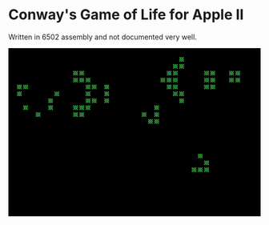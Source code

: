 # Conway's Game of Life for Apple II
Written in 6502 assembly and not documented very well.

![Screenshot](screenshots/capture.gif)
